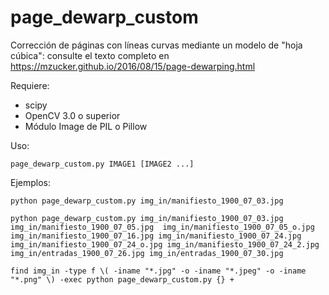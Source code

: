 page_dewarp_custom
===========

Corrección de páginas con líneas curvas mediante un modelo de "hoja cúbica": consulte el texto completo en <https://mzucker.github.io/2016/08/15/page-dewarping.html>

Requiere:

 - scipy
 - OpenCV 3.0 o superior
 - Módulo Image de PIL o Pillow
 
Uso:

    page_dewarp_custom.py IMAGE1 [IMAGE2 ...]

Ejemplos:

    python page_dewarp_custom.py img_in/manifiesto_1900_07_03.jpg
    
    python page_dewarp_custom.py img_in/manifiesto_1900_07_03.jpg img_in/manifiesto_1900_07_05.jpg  img_in/manifiesto_1900_07_05_o.jpg img_in/manifiesto_1900_07_16.jpg img_in/manifiesto_1900_07_24.jpg img_in/manifiesto_1900_07_24_o.jpg img_in/manifiesto_1900_07_24_2.jpg img_in/entradas_1900_07_26.jpg img_in/entradas_1900_07_30.jpg
    
    find img_in -type f \( -iname "*.jpg" -o -iname "*.jpeg" -o -iname "*.png" \) -exec python page_dewarp_custom.py {} +
    
